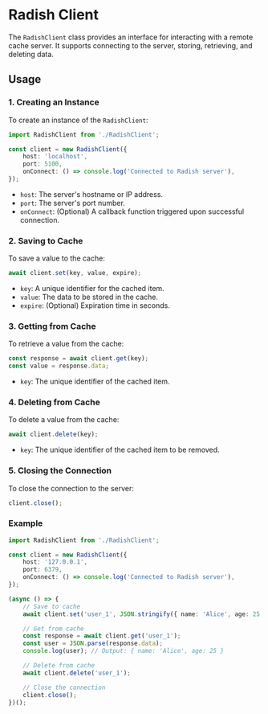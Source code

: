 # Radish Client

The `RadishClient` class provides an interface for interacting with a remote cache server. It supports connecting to the server, storing, retrieving, and deleting data.

## Usage

### 1. Creating an Instance
To create an instance of the `RadishClient`:
```typescript
import RadishClient from './RadishClient';

const client = new RadishClient({
    host: 'localhost',
    port: 5100,
    onConnect: () => console.log('Connected to Radish server'),
});
```
- `host`: The server's hostname or IP address.
- `port`: The server's port number.
- `onConnect`: (Optional) A callback function triggered upon successful connection.

### 2. Saving to Cache
To save a value to the cache:
```typescript
await client.set(key, value, expire);
```
- `key`: A unique identifier for the cached item.
- `value`: The data to be stored in the cache.
- `expire`: (Optional) Expiration time in seconds.

### 3. Getting from Cache
To retrieve a value from the cache:
```typescript
const response = await client.get(key);
const value = response.data;
```
- `key`: The unique identifier of the cached item.

### 4. Deleting from Cache
To delete a value from the cache:
```typescript
await client.delete(key);
```
- `key`: The unique identifier of the cached item to be removed.

### 5. Closing the Connection
To close the connection to the server:
```typescript
client.close();
```

### Example
```typescript
import RadishClient from './RadishClient';

const client = new RadishClient({
    host: '127.0.0.1',
    port: 6379,
    onConnect: () => console.log('Connected to Radish server'),
});

(async () => {
    // Save to cache
    await client.set('user_1', JSON.stringify({ name: 'Alice', age: 25 }), 3600);

    // Get from cache
    const response = await client.get('user_1');
    const user = JSON.parse(response.data);
    console.log(user); // Output: { name: 'Alice', age: 25 }

    // Delete from cache
    await client.delete('user_1');

    // Close the connection
    client.close();
})();
```